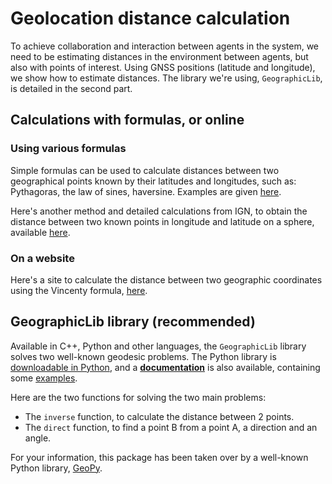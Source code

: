 # Geolocation distance calculation

To achieve collaboration and interaction between agents in the system, we need to be estimating distances in the environment between agents, but also with points of interest. Using GNSS positions (latitude and longitude), we show how to estimate distances. The library we're using, `GeographicLib`, is detailed in the second part.

## Calculations with formulas, or online

### Using various formulas

Simple formulas can be used to calculate distances between two geographical points known by their latitudes and longitudes, such as: Pythagoras, the law of sines, haversine. Examples are given [here](http://villemin.gerard.free.fr/aGeograp/Distance.htm#top).

Here's another method and detailed calculations from IGN, to obtain the distance between two known points in longitude and latitude on a sphere, available [here](https://geodesie.ign.fr/contenu/fichiers/Distance_longitude_latitude.pdf).

### On a website

Here's a site to calculate the distance between two geographic coordinates using the Vincenty formula, [here](http://mwlandry.ca/famille/etudes/calcul_distance.htm).

## GeographicLib library (recommended)

Available in C++, Python and other languages, the `GeographicLib` library solves two well-known geodesic problems. The Python library is [downloadable in Python](https://pypi.org/project/geographiclib/), and a [**documentation**](https://geographiclib.sourceforge.io/1.52/python/) is also available, containing some [examples](https://geographiclib.sourceforge.io/1.52/python/examples.html).

Here are the two functions for solving the two main problems:
- The `inverse` function, to calculate the distance between 2 points.
- The `direct` function, to find a point B from a point A, a direction and an angle.

For your information, this package has been taken over by a well-known Python library, [GeoPy](https://geopy.readthedocs.io/en/stable/index.html?highlight=geodesic#).